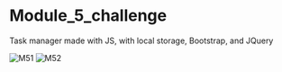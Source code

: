 # Module_5_challenge

Task manager made with JS, with local storage, Bootstrap, and JQuery

![M51](https://github.com/lateralmonster1/Module_5_challenge/assets/169071751/95fd4444-b70d-4212-8af9-1094b1058f9b)
![M52](https://github.com/lateralmonster1/Module_5_challenge/assets/169071751/e71703a4-9de3-4bfe-a9ee-c110b1c73bf6)
